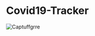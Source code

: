 # Covid19-Tracker
![Captuffgrre](https://user-images.githubusercontent.com/51481476/80517028-09c78780-89a2-11ea-9e83-c5a4f5f072e5.PNG)

